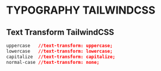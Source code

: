 # TYPOGRAPHY TAILWINDCSS

## Text Transform TailwindCSS

```css
uppercase	//text-transform: uppercase;
lowercase	//text-transform: lowercase;
capitalize	//text-transform: capitalize;
normal-case	//text-transform: none;
```
